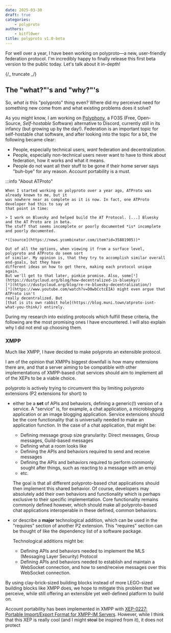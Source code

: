 ```yaml
---
date: 2025-03-30
draft: true
categories:
    - polyproto
authors:
    - bitfl0wer
title: polyproto v1.0-beta
---
```


For well over a year, I have been working on polyproto—a new, user-friendly federation protocol. I'm
incredibly happy to finally release this first beta version to the public today. Let's talk about it
in-depth!

{/_ truncate _/}

## The "what?"'s and "why?"'s

So, _what is_ this "polyproto" thing even? Where did my perceived need for something new come from
and what existing problems does it solve?

As you might know, I am working on [Polyphony](https://github.com/polyphony-chat), a FO3S (Free,
Open-Source, _Self-hostable_ Software) alternative to Discord, currently still in its infancy (but
growing up by the day!). Federation is an important topic for self-hostable chat software, and after
looking into the topic for a bit, the following became clear:

- People, especially technical users, _want_ federation and decentralization.
- People, especially non-technical users never want to have to think about federation, how it works
  and what it means.
- People do not want all their stuff to be gone if their home server says "buh-bye" for any reason.
  Account portability is a must.

:::info "About ATProto"

    When I started working on polyproto over a year ago, ATProto was already known to me, but it
    was nowhere near as complete as it is now. In fact, one ATProto developer had this to say at
    that point in time:

    > I work on Bluesky and helped build the AT Protocol. [...] Bluesky and the AT Proto are in beta.
    The stuff that seems incomplete or poorly documented *is* incomplete and poorly documented.

    *([source](https://news.ycombinator.com/item?id=35881905))*

    Out of all the options, when viewing it from a surface level, polyproto and ATProto do seem sort
    of similar. My opinion is, that they try to accomplish similar overall end-goals, but they have
    different ideas on how to get there, making each protocol unique again.
    But we'll get to that later, pinkie promise. Also, some[¹](https://dustycloud.org/blog/how-decentralized-is-bluesky/)
    [²](https://dustycloud.org/blog/re-re-bluesky-decentralization/)
    [³](https://www.youtube.com/watch?v=D0wbCctcEIA) might even argue that ATProto isn't
    really decentralized. But
    [that is its own rabbit hole](https://blog.muni.town/atproto-isnt-what-you-think/) entirely.

During my research into existing protocols which fulfill these criteria, the following are the most
promising ones I have encountered. I will also explain why I did not end up choosing them.

### XMPP

Much like XMPP, I have decided to make polyproto an extensible protocol.

I am of the opinion that XMPPs biggest downfall is how many extensions there are, and that a server
aiming to be compatible with other implementations of XMPP-based chat services should aim to
implement all of the XEPs to be a viable choice.

polyproto is actively trying to circumvent this by limiting polyproto extensions (P2 extensions for
short) to

- either be a **set** of APIs and behaviors, defining a generic(!) version of a service. A "service"
  is, for example, a chat application, a microblogging application or an image blogging application.
  Service extensions should be the core functionality that is universally needed to make an
  application function. In the case of a chat application, that might be:

    - Defining message group size granularity: Direct messages, Group messages, Guild-based messages
    - Defining what a room looks like
    - Defining the APIs and behaviors required to send and receive messages
    - Defining the APIs and behaviors required to perform commonly sought after things, such as
      reacting to a message with an emoji
    - etc.

    The goal is that all different polyproto-based chat applications should then implement this
    shared behavior. Of course, developers may absolutely add their own behaviors and functionality
    which is perhaps exclusive to their specific implementation. Core functionality remains commonly
    defined however, which should make all polyproto-based chat applications interoperable in these
    defined, common behaviors.

- or describe a **major** technological addition, which can be used in the "requires" section of
  another P2 extension. This "requires" section can be thought of like the dependency list of a
  software package.

    Technological additions might be:

    - Defining APIs and behaviors needed to implement the MLS (Messaging Layer Security) Protocol
    - Defining APIs and behaviors needed to establish and maintain a WebSocket connection, and how
      to send/receive messages over this WebSocket connection.

By using clay-brick-sized building blocks instead of more LEGO-sized building blocks like XMPP does,
we hope to mitigate this problem that we perceive, while still offering an extensible yet
well-defined platform to build on.

Account portability has been implemented in XMPP with
[XEP-0227: Portable Import/Export Format for XMPP-IM Servers](https://xmpp.org/extensions/xep-0227.html).
However, while I think that this XEP is really cool (and I might ~~steal~~ be inspired from it), it
does not protect
